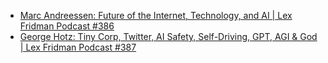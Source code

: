 - [Marc Andreessen: Future of the Internet, Technology, and AI | Lex Fridman Podcast #386](https://youtu.be/-hxeDjAxvJ8)
- [George Hotz: Tiny Corp, Twitter, AI Safety, Self-Driving, GPT, AGI & God | Lex Fridman Podcast #387](https://youtu.be/dNrTrx42DGQ)
